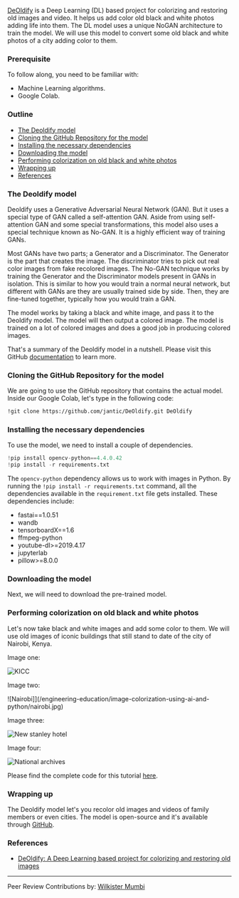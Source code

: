 [DeOldify](https://github.com/jantic/DeOldify) is a Deep Learning (DL) based project for colorizing and restoring old images and video. It helps us add color old black and white photos adding life into them. The DL model uses a unique NoGAN architecture to train the model. We will use this model to convert some old black and white photos of a city adding color to them.

### Prerequisite
To follow along, you need to be familiar with:
- Machine Learning algorithms.
- Google Colab.

### Outline
- [The Deoldify model](#the-deoldify-model)
- [Cloning the GitHub Repository for the model](#cloning-the-github-repository-for-the-model)
- [Installing the necessary dependencies](#installing-the-necessary-dependencies)
- [Downloading the model](#downloading-the-model)
- [Performing colorization on old black and white photos](#performing-colorization-on-old-black-and-white-photos)
- [Wrapping up](#wrapping-up)
- [References](#references)

### The Deoldify model 
Deoldify uses a Generative Adversarial Neural Network (GAN). But it uses a special type of GAN called a self-attention GAN. Aside from using self-attention GAN and some special transformations, this model also uses a special technique known as No-GAN. It is a highly efficient way of training GANs.

Most GANs have two parts; a Generator and a Discriminator. The Generator is the part that creates the image. The discriminator tries to pick out real color images from fake recolored images. The No-GAN technique works by training the Generator and the Discriminator models present in GANs in isolation. This is similar to how you would train a normal neural network, but different with GANs are they are usually trained side by side. Then, they are fine-tuned together, typically how you would train a GAN.   

The model works by taking a black and white image, and pass it to the Deoldify model. The model will then output a colored image. The model is trained on a lot of colored images and does a good job in producing colored images.

That's a summary of the Deoldify model in a nutshell. Please visit this GitHub [documentation](https://github.com/jantic/DeOldify) to learn more. 

### Cloning the GitHub Repository for the model
We are going to use the GitHub repository that contains the actual model. Inside our Google Colab, let's type in the following code:

```bash
!git clone https://github.com/jantic/DeOldify.git DeOldify
```

### Installing the necessary dependencies
To use the model, we need to install a couple of dependencies.

```python
!pip install opencv-python==4.4.0.42
!pip install -r requirements.txt
```

The `opencv-python` dependency allows us to work with images in Python. By running the `!pip install -r requirements.txt` command, all the dependencies available in the `requirement.txt` file gets installed. These dependencies include:

- fastai==1.0.51
- wandb
- tensorboardX==1.6
- ffmpeg-python
- youtube-dl>=2019.4.17
- jupyterlab
- pillow>=8.0.0

### Downloading the model
Next, we will need to download the pre-trained model.

### Performing colorization on old black and white photos 
Let's now take black and white images and add some color to them. We will use old images of iconic buildings that still stand to date of the city of Nairobi, Kenya.

Image one:

![KICC](/engineering-education/image-colorization-using-ai-and-python/kicc.jpg)

Image two:

![Nairobi]](/engineering-education/image-colorization-using-ai-and-python/nairobi.jpg)

Image three:

![New stanley hotel](/engineering-education/image-colorization-using-ai-and-python/new-stanley-hotel.jpg)

Image four:

![National archives](/engineering-education/image-colorization-using-ai-and-python/national-archives.jpg)


Please find the complete code for this tutorial [here](https://colab.research.google.com/drive/1bh15liSGDkUMwez4xNH1kG6ETFxQVlZ6?usp=sharing).

### Wrapping up
The Deoldify model let's you recolor old images and videos of family members or even cities. The model is open-source and it's available through [GitHub](https://github.com/jantic/DeOldify).

### References
- [DeOldify: A Deep Learning based project for colorizing and restoring old images](https://github.com/jantic/DeOldify)

---
Peer Review Contributions by: [Wilkister Mumbi](/engineering-education/authors/wilkister-mumbi/)
